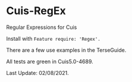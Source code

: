 Cuis-RegEx
==========

Regular Expressions for Cuis

Install with ```Feature require: 'Regex'.``` 

There are a few use examples in the TerseGuide.

All tests are green in Cuis5.0-4689.

Last Update: 02/08/2021.
